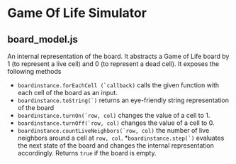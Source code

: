 Game Of Life Simulator
======================
board_model.js
--------------

An internal representation of the board. It abstracts a Game of Life board by 1 (to represent a live cell) and 0 (to represent a dead cell). It exposes the following methods
* ``boardinstance.forEachCell (`callback)`` calls the given function with each cell of the board as an input.
* ``boardinstance.toString(`)`` returns an eye-friendly string representation of the board
* ``boardinstance.turnOn(`row, col)`` changes the value of a cell to 1.
* ``boardinstance.turnOff(`row, col)`` changes the value of a cell to 0.
* ``boardinstance.countLiveNeighbors(`row, col)`` the number of live neighbors around a cell at `row, col`.
*``boardinstance.step(`)`` evaluates the next state of the board and changes the internal representation accordingly. Returns `true` if the board is empty. 



